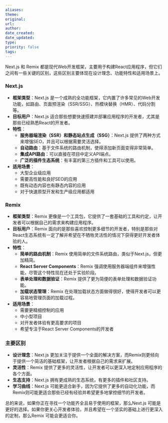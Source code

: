 ```yaml
---
aliases: 
theme: 
original: 
url: 
author: 
date_created: 
date_updated: 
type: 
priority: false
tags:
---
```

Next.js 和 Remix 都是现代Web开发框架，主要用于构建React应用程序，但它们之间有一些关键的区别，这些区别主要体现在设计理念、功能特性和适用场景上。

### Next.js
- **框架类型**：Next.js 是一个成熟的全功能框架，它内置了许多常见的Web开发功能，如路由、页面预渲染（SSR/SSG）、热模块替换（HMR）、代码分割等。
- **目标用户**：Next.js 适合那些想要快速搭建并部署应用程序的开发者，尤其是那些已经熟悉React的开发者。
- **特性**：
  - **服务器端渲染（SSR）和静态站点生成（SSG）**：Next.js 提供了两种方式来增强SEO，并且可以根据需要灵活选择。
  - **自动路由**：基于文件系统的路由机制，使得添加新页面变得非常简单。
  - **集成API路由**：可以直接在项目中定义API端点。
  - **广泛的插件生态系统**：有丰富的第三方插件和工具可以使用。
- **适用场景**：
  - 大型企业级应用
  - 需要高性能和良好SEO的应用
  - 既有动态内容也有静态内容的应用
  - 对于快速原型开发和生产级应用都适用

### Remix
- **框架类型**：Remix 更像是一个工具包，它提供了一套基础的工具和约定，让开发者可以根据自己的需求来构建应用程序。
- **目标用户**：Remix 面向的是那些喜欢控制更多细节的开发者，特别是那些对React生态系统有一定了解并希望在不牺牲灵活性的情况下获得更好开发者体验的人。
- **特性**：
  - **简单的路由机制**：Remix 使用简单的文件系统路由，类似于Next.js，但更加精简。
  - **React Server Components**：Remix 强调使用服务器端组件来增强性能，尽管这个特性现在还处于实验阶段。
  - **表单处理和数据验证**：Remix 提供了更为简便的表单处理和数据验证功能。
  - **加载状态管理**：Remix 在处理加载状态方面做得很好，使得开发者可以更容易地管理页面的加载过程。
- **适用场景**：
  - 需要更精细控制的应用
  - 中小型项目
  - 对开发者体验有更高要求的项目
  - 希望专注于React Server Components的开发者

### 主要区别
- **设计理念**：Next.js 更加关注于提供一个全面的解决方案，而Remix则更倾向于提供一个简洁的基础框架，让开发者根据自己的需求来扩展。
- **灵活性**：Remix 提供了更多的灵活性，让开发者可以更深入地定制应用程序的各个方面。
- **生态支持**：Next.js 拥有更成熟的生态系统，有更多的插件和社区支持。
- **学习曲线**：Next.js 可能更适合新手，因为它提供了更多的自动化功能，而Remix则可能更适合那些已经有经验并希望更多地掌控细节的开发者。

总的来说，如果你正在寻找一个功能齐全且易于使用的框架，那么Next.js 可能是更好的选择。如果你更关心开发者体验，并且希望在一个坚实的基础上进行更深入的定制，那么Remix 可能会更适合你。